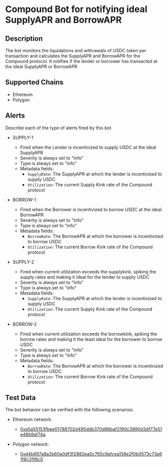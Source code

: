 # Compound Bot for notifying ideal SupplyAPR and BorrowAPR

## Description

The bot monitors the liquidations and withrawals of USDC token per transaction and calculates the SupplyAPR and BorrowAPR for the Compound protocol. It notifies if the lender or borrower has transacted at the ideal SupplyAPR or BorrowAPR

## Supported Chains

- Ethereum
- Polygon

## Alerts

Describe each of the type of alerts fired by this bot

- SUPPLY-1
  - Fired when the Lender is incentivized to supply USDC at the ideal SupplyAPR
  - Severity is always set to "Info"
  - Type is always set to "info" 
  - Metadata fields: 
    - `SupplyRate`: The SupplyAPR at which the lender is incentivized to supply USDC
    - `Utilization`: The current Supply Kink rate of the Compound protocol

- BORROW-1
  - Fired when the Borrower is incentivized to borrow USDC at the ideal BorrowAPR
  - Severity is always set to "Info"
  - Type is always set to "info"
  - Metadata fields:
    - `BorrowRate`: The BorrowAPR at which the borrower is incentivized to borrow USDC
    - `Utilization`: The current Borrow Kink rate of the Compound protocol

- SUPPLY-2
  - Fired when current utilization exceeds the supplykink, spiking the supply rates and making it ideal for the lender to supply USDC
  - Severity is always set to "Info"
  - Type is always set to "info"
  - Metadata fields:
    - `SupplyRate`: The SupplyAPR at which the lender is incentivized to supply USDC
    - `Utilization`: The current Supply Kink rate of the Compound protocol

- BORROW-2
  - Fired when current utilization exceeds the borrowkink, spiking the borrow rates and making it the least ideal for the borrower to borrow USDC
  - Severity is always set to "Info"
  - Type is always set to "info"
  - Metadata fields:
    - `BorrowRate`: The BorrowAPR at which the borrower is incentivized to borrow USDC
    - `Utilization`: The current Borrow Kink rate of the Compound protocol

## Test Data

The bot behavior can be verified with the following scenarios:
- Ethereum network: 
  - [0xa5a55153fbee01788702d495ddb370d96baf2190c3890d3df77e51e48b9af74a](https://etherscan.io/tx/0xa5a55153fbee01788702d495ddb370d96baf2190c3890d3df77e51e48b9af74a)

- Polygon network: 
  - [0xd4b697a8a2b60a0df3f2882ea5c765c9afcea158e2f0b0573c73a61f8c31f8c0](https://polygonscan.com/tx/0xd4b697a8a2b60a0df3f2882ea5c765c9afcea158e2f0b0573c73a61f8c31f8c0)